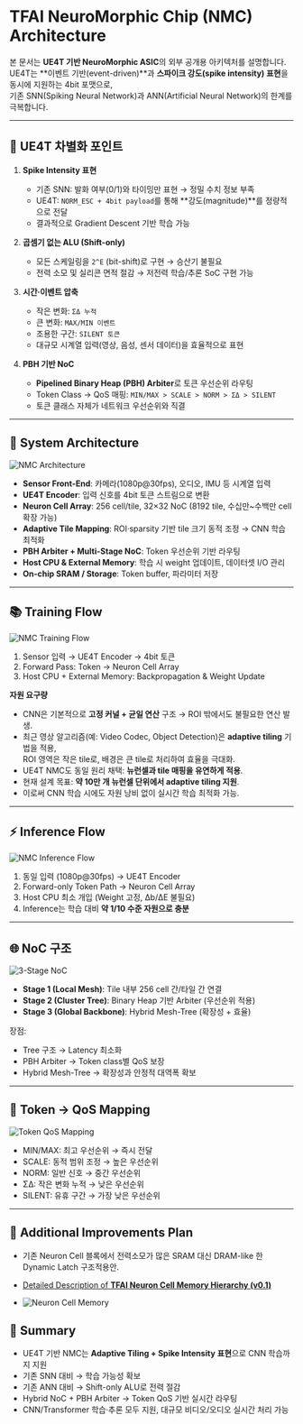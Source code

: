 # TFAI NeuroMorphic Chip (NMC) Architecture

본 문서는 **UE4T 기반 NeuroMorphic ASIC**의 외부 공개용 아키텍처를 설명합니다.  
UE4T는 **이벤트 기반(event-driven)**과 **스파이크 강도(spike intensity) 표현**을 동시에 지원하는 4bit 포맷으로,  
기존 SNN(Spiking Neural Network)과 ANN(Artificial Neural Network)의 한계를 극복합니다.

---

## 🔑 UE4T 차별화 포인트

1. **Spike Intensity 표현**  
   - 기존 SNN: 발화 여부(0/1)와 타이밍만 표현 → 정밀 수치 정보 부족  
   - UE4T: `NORM_ESC + 4bit payload`를 통해 **강도(magnitude)**를 정량적으로 전달  
   - 결과적으로 Gradient Descent 기반 학습 가능

2. **곱셈기 없는 ALU (Shift-only)**  
   - 모든 스케일링을 `2^E` (bit-shift)로 구현 → 승산기 불필요  
   - 전력 소모 및 실리콘 면적 절감 → 저전력 학습/추론 SoC 구현 가능

3. **시간·이벤트 압축**  
   - 작은 변화: `ΣΔ 누적`  
   - 큰 변화: `MAX/MIN 이벤트`  
   - 조용한 구간: `SILENT 토큰`  
   - 대규모 시계열 입력(영상, 음성, 센서 데이터)을 효율적으로 표현

4. **PBH 기반 NoC**  
   - **Pipelined Binary Heap (PBH) Arbiter**로 토큰 우선순위 라우팅  
   - Token Class → QoS 매핑: `MIN/MAX > SCALE > NORM > ΣΔ > SILENT`  
   - 토큰 클래스 자체가 네트워크 우선순위와 직결 

---

## 🧩 System Architecture

![NMC Architecture](diagrams/nmc_architecture.svg)

- **Sensor Front-End**: 카메라(1080p@30fps), 오디오, IMU 등 시계열 입력  
- **UE4T Encoder**: 입력 신호를 4bit 토큰 스트림으로 변환  
- **Neuron Cell Array**: 256 cell/tile, 32×32 NoC (8192 tile, 수십만~수백만 cell 확장 가능)  
- **Adaptive Tile Mapping**: ROI·sparsity 기반 tile 크기 동적 조정 → CNN 학습 최적화  
- **PBH Arbiter + Multi-Stage NoC**: Token 우선순위 기반 라우팅  
- **Host CPU & External Memory**: 학습 시 weight 업데이트, 데이터셋 I/O 관리  
- **On-chip SRAM / Storage**: Token buffer, 파라미터 저장

---

## 📚 Training Flow

![NMC Training Flow](diagrams/nmc_training_flow.svg)

1. Sensor 입력 → UE4T Encoder → 4bit 토큰  
2. Forward Pass: Token → Neuron Cell Array  
3. Host CPU + External Memory: Backpropagation & Weight Update  

**자원 요구량**  
- CNN은 기본적으로 **고정 커널 + 균일 연산** 구조 → ROI 밖에서도 불필요한 연산 발생.  
- 최근 영상 알고리즘(예: Video Codec, Object Detection)은 **adaptive tiling** 기법을 적용,  
  ROI 영역은 작은 tile로, 배경은 큰 tile로 처리하여 효율을 극대화.  
- UE4T NMC도 동일 원리 채택: **뉴런셀과 tile 매핑을 유연하게 적용**.  
- 현재 설계 목표: **약 10만 개 뉴런셀 단위에서 adaptive tiling 지원**.  
- 이로써 CNN 학습 시에도 자원 낭비 없이 실시간 학습 최적화 가능.

---

## ⚡ Inference Flow

![NMC Inference Flow](diagrams/nmc_inference_flow.svg)

1. 동일 입력 (1080p@30fps) → UE4T Encoder  
2. Forward-only Token Path → Neuron Cell Array  
3. Host CPU 최소 개입 (Weight 고정, Δb/ΔE 불필요)  
4. Inference는 학습 대비 **약 1/10 수준 자원으로 충분**

---

## 🌐 NoC 구조

![3-Stage NoC](diagrams/nmc_noc_3stage.svg)

- **Stage 1 (Local Mesh)**: Tile 내부 256 cell 간/타일 간 연결  
- **Stage 2 (Cluster Tree)**: Binary Heap 기반 Arbiter (우선순위 적용)  
- **Stage 3 (Global Backbone)**: Hybrid Mesh-Tree (확장성 + 효율)  

장점:  
- Tree 구조 → Latency 최소화  
- PBH Arbiter → Token class별 QoS 보장  
- Hybrid Mesh-Tree → 확장성과 안정적 대역폭 확보

---

## 🎯 Token → QoS Mapping

![Token QoS Mapping](diagrams/nmc_token_qos.svg)

- MIN/MAX: 최고 우선순위 → 즉시 전달  
- SCALE: 동적 범위 조정 → 높은 우선순위  
- NORM: 일반 신호 → 중간 우선순위  
- ΣΔ: 작은 변화 누적 → 낮은 우선순위  
- SILENT: 유휴 구간 → 가장 낮은 우선순위

---

## 🔑 Additional Improvements Plan

 - 기존 Neuron Cell 블록에서 전력소모가 많은 SRAM 대신 DRAM-like 한 Dynamic Latch 구조적용안.
 - [Detailed Description of **TFAI Neuron Cell Memory Hierarchy (v0.1)**](Neuron_Cell_Memory.md)


 - ![Neuron Cell Memory](diagrams/neuron_cell_memory.svg)


## 📌 Summary

- UE4T 기반 NMC는 **Adaptive Tiling + Spike Intensity 표현**으로 CNN 학습까지 지원  
- 기존 SNN 대비 → 학습 가능성 확보  
- 기존 ANN 대비 → Shift-only ALU로 전력 절감  
- Hybrid NoC + PBH Arbiter → Token QoS 기반 실시간 라우팅  
- CNN/Transformer 학습·추론 모두 지원, 대규모 비디오/오디오 실시간 처리 가능
